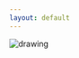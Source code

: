 ```yaml
---
layout: default
---
```


<img src="https://github.com/oxwhirl/home/blob/master/assets/img/christian.jpg?raw=true" alt="drawing" class="portrait"/>